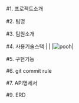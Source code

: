 
#1. 프로젝트소개


#2. 팀명


#3. 팀원소개


#4. 사용기술스택
| |
|![pooh](https://encrypted-tbn0.gstatic.com/images?q=tbn:ANd9GcQW0Z94iqO01RBz7uaesVFC5hG-J4y-ldNCHg&usqp=CAU)|

#5. 구현기능


#6. git commit rule


#7. API명세서


#9. ERD
